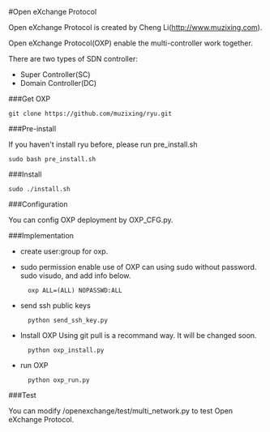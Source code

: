 #Open eXchange Protocol

Open eXchange Protocol is created by Cheng Li(http://www.muzixing.com).

Open eXchange Protocol(OXP) enable the multi-controller work together.

There are two types of SDN controller:

* Super Controller(SC)
* Domain Controller(DC)

###Get OXP

    git clone https://github.com/muzixing/ryu.git

###Pre-install

If you haven't install ryu before, please run pre_install.sh

    sudo bash pre_install.sh

###Install

    sudo ./install.sh

###Configuration

You can config OXP deployment by OXP_CFG.py.

###Implementation

* create user:group for oxp.

* sudo permission
    enable use of OXP can using sudo without password. sudo visudo, and add info below.

        oxp ALL=(ALL) NOPASSWD:ALL

* send ssh public keys

        python send_ssh_key.py

* Install OXP
    Using git pull is a recommand way. It will be changed soon.

        python oxp_install.py

* run OXP

        python oxp_run.py

###Test

You can modify /openexchange/test/multi\_network.py to test Open eXchange Protocol.








    

